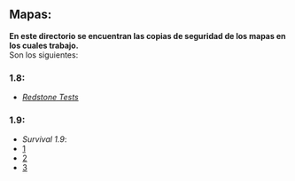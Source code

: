 ## Mapas:
**En este directorio se encuentran las copias de seguridad de los mapas en los cuales trabajo.**  
Son los siguientes:  
### 1.8:
  * [*Redstone Tests*](BAK%20-%20Redstone%20Tests%20-%201.8%20%5B11-04-16%5D.zip?raw=true)  

### 1.9:
  * *Survival 1.9*:  
   * [1](BAK%20-%20Survival%20-%201.9%20%5B11-04-16%5D%20(1).rar?raw=true)  
   * [2](BAK%20-%20Survival%20-%201.9%20%5B11-04-16%5D%20(2).rar?raw=true)  
   * [3](BAK%20-%20Survival%20-%201.9%20%5B11-04-16%5D%20(3).rar?raw=true)  

